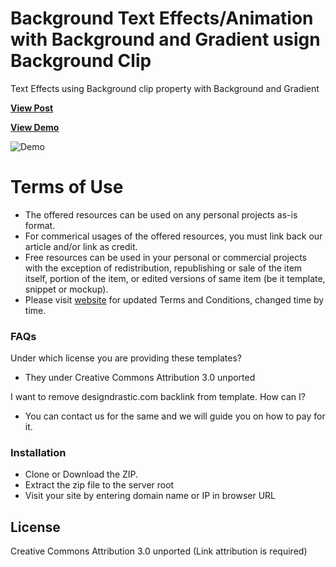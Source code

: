 # Background Text Effects/Animation with Background and Gradient usign Background Clip
Text Effects using Background clip property with Background and Gradient


<a href="https://designdrastic.com/snippet/text-animation-and-background-gradient-effects-in-css"><strong>View Post</strong></a>

<a href="https://designdrastic.com/post/demo/text-animation-and-background-gradient-effects-in-css"><strong>View Demo</strong></a>

![Demo](/text-animation-and-background-gradient-effects-in-css.gif)

# Terms of Use

  - The offered resources can be used on any personal projects as-is format.
  - For commerical usages of the offered resources, you must link back our article and/or link as credit.
  - Free  resources can be used  in your personal or commercial projects with the exception of redistribution, republishing or sale of the item itself, portion of the item, or edited versions of same item (be it template, snippet or mockup).
  - Please visit [website](http://designdrastic.com) for updated Terms and Conditions, changed time by time.

### FAQs

Under which license you are providing these templates?
* They  under Creative Commons Attribution 3.0 unported

I want to remove designdrastic.com backlink from template. How can I?
* You can contact us for the same and we will guide you on how to pay for it.

### Installation

- Clone or Download the ZIP. 
- Extract the zip file to the server root
- Visit your site by entering domain name or IP in browser URL


License
----

Creative Commons Attribution 3.0 unported (Link attribution is required)

